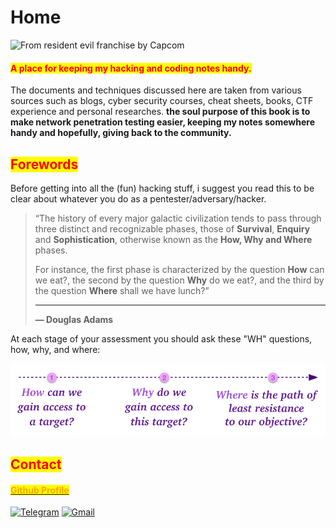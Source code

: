 # Home

![From resident evil franchise by Capcom](.gitbook/assets/logo.png)

#### <mark style="color:red;">**A place for keeping my hacking and coding notes handy.**</mark>

The documents and techniques discussed here are taken from various sources such as blogs, cyber security courses, cheat sheets, books, CTF experience and personal researches. **the soul purpose of this book is to** **make network penetration testing easier, keeping my notes somewhere handy and hopefully, giving back to the community.**

## <mark style="color:red;">Forewords</mark>

Before getting into all the (fun) hacking stuff, i suggest you read this to be clear about whatever you do as a pentester/adversary/hacker.

> “The history of every major galactic civilization tends to pass through three distinct and recognizable phases, those of **Survival**, **Enquiry** and **Sophistication**, otherwise known as the **How, Why and Where** phases.
>
> For instance, the first phase is characterized by the question **How** can we eat?, the second by the question **Why** do we eat?, and the third by the question **Where** shall we have lunch?”
>
> ****
>
> &#x20;**— Douglas Adams**

At each stage of your assessment you should ask these "WH" questions, how, why, and where:

![](<.gitbook/assets/image (17).png>)

## <mark style="color:red;">**Contact**</mark>

#### [<mark style="color:orange;">Github Profile</mark>](https://github.com/7h3w4lk3r)

[![Telegram](https://img.shields.io/badge/Telegram-2CA5E0?style=for-the-badge\&logo=telegram\&logoColor=white)](https://t.me/TH3W4LK3R) [![Gmail](https://img.shields.io/badge/Gmail-D14836?style=for-the-badge\&logo=gmail\&logoColor=white)](mailto:bl4ckr4z3r@gmail.com)
